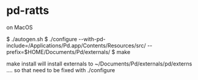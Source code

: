 # pd-ratts

on MacOS

$ ./autogen.sh
$ ./configure --with-pd-include=/Applications/Pd.app/Contents/Resources/src/ --prefix=$HOME/Documents/Pd/externals/
$ make

make install will install externals to ~/Documents/Pd/externals/pd/externs .... so that need to be fixed with ./configure